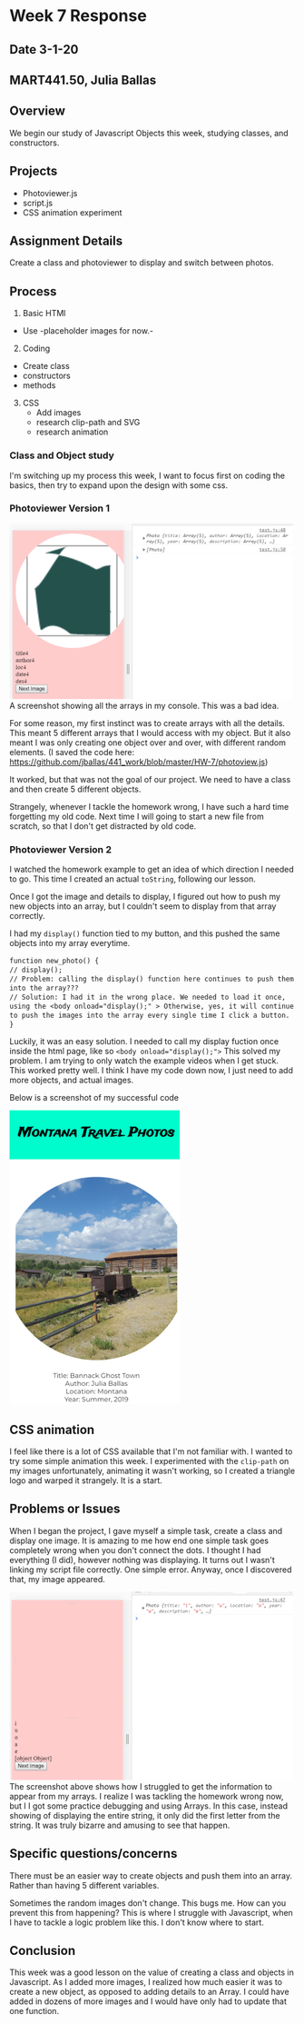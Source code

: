 # Week 7 Response
## Date 3-1-20
## MART441.50, Julia Ballas


## Overview

We begin our study of Javascript Objects this week, studying classes, and constructors.

## Projects

- Photoviewer.js
- script.js
- CSS animation experiment

## Assignment Details

Create a class and photoviewer to display and switch between photos.

## Process

1. Basic HTMl
  - Use -placeholder images for now.-
2. Coding
  - Create class
  - constructors
  - methods
3. CSS
   - Add images
   - research clip-path and SVG
   - research animation

### Class and Object study

I'm switching up my process this week, I want to focus first on coding the basics, then try to expand upon the design with some css.

### Photoviewer Version 1
![Arrays](./images/screenshot_array2.png)
A screenshot showing all the arrays in my console. This was a bad idea.

For some reason, my first instinct was to create arrays with all the details. This meant 5 different arrays that I would access with my object. But it also meant I was only creating one object over and over, with different random elements. (I saved the code here: https://github.com/jballas/441_work/blob/master/HW-7/photoview.js)

It worked, but that was not the goal of our project. We need to have a class and then create 5 different objects.

Strangely, whenever I tackle the homework wrong, I have such a hard time forgetting my old code. Next time I will going to start a new file from scratch, so that I don't get distracted by old code.

### Photoviewer Version 2

I watched the homework example to get an idea of which direction I needed to go. This time I created an actual `toString`, following our lesson.

Once I got the image and details to display, I figured out how to push my new objects into an array, but I couldn't seem to display from that array correctly.

I had my `display()` function tied to my button, and this pushed the same objects into my array everytime.

```JS
function new_photo() {
// display();
// Problem: calling the display() function here continues to push them into the array???
// Solution: I had it in the wrong place. We needed to load it once, using the <body onload="display();" > Otherwise, yes, it will continue to push the images into the array every single time I click a button.
}
```

Luckily, it was an easy solution. I needed to call my display fuction once inside the html page, like so `<body onload="display();">` This solved my problem. I am trying to only watch the example videos when I get stuck. This worked pretty well. I think I have my code down now, I just need to add more objects, and actual images.

Below is a screenshot of my successful code

![Finished version](./images/screenshot_complete.png)


## CSS animation
I feel like there is a lot of CSS available that I'm not familiar with. I wanted to try some simple animation this week. I experimented with the `clip-path` on my images unfortunately, animating it wasn't working, so I  created a  triangle logo and warped it strangely. It is a start.

## Problems or Issues

When I began the project, I gave myself a simple task, create a class and display one image. It is amazing to me how end one simple task goes completely wrong when you don't connect the dots. I thought I had everything (I did), however nothing was displaying. It turns out I wasn't linking my script file correctly. One simple error. Anyway, once I discovered that, my image appeared.

![Arrays](./images/screenshot_array_mistake.png)
The screenshot above shows how I struggled to get the information to appear from my arrays. I realize I was tackling the homework wrong now, but I I got some practice debugging and using Arrays. In this case, instead showing of displaying the entire string, it only did the first letter from the string. It was truly bizarre and amusing to see that happen.

## Specific questions/concerns 

There must be an easier way to create objects and push them into an array. Rather than having 5 different variables.

Sometimes the random images don't change. This bugs me. How can you prevent this from happening? This is where I struggle with Javascript, when I have to tackle a logic problem like this. I don't know where to start.

## Conclusion

This week was a good lesson on the value of creating a class and objects in Javascript. As I added more images, I realized how much easier it was to create a new object, as opposed to adding details to an Array. I could have added in dozens of more images and I would have only had to update that one function.
